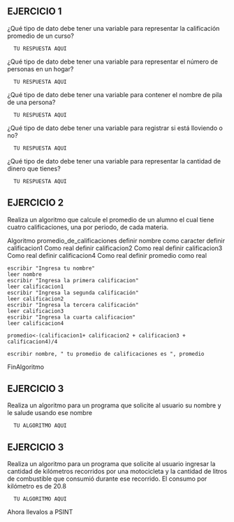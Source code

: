 ## EJERCICIO 1

¿Qué tipo de dato debe tener una variable para representar la calificación promedio de un
curso?

      TU RESPUESTA AQUI

¿Qué tipo de dato debe tener una variable para representar el número de personas en un
hogar?

      TU RESPUESTA AQUI

¿Qué tipo de dato debe tener una variable para contener el nombre de pila de una persona?

      TU RESPUESTA AQUI

¿Qué tipo de dato debe tener una variable para registrar si está lloviendo o no?

      TU RESPUESTA AQUI

¿Qué tipo de dato debe tener una variable para representar la cantidad de dinero que
tienes?

      TU RESPUESTA AQUI
      
## EJERCICIO 2

Realiza un algoritmo que calcule el promedio de un alumno el cual tiene cuatro calificaciones, una por periodo, de cada materia.

  Algoritmo promedio_de_calificaciones
	definir nombre como caracter
	definir calificacion1 Como real
	definir calificacion2 Como real
	definir calificacion3 Como real
	definir calificacion4 Como real
	definir promedio como real
	
	escribir "Ingresa tu nombre"
	leer nombre 
	escribir "Ingresa la primera calificacion" 
	leer calificacion1
	escribir "Ingresa la segunda calificación"
	leer calificacion2
	escribir "Ingresa la tercera calificación"
	leer calificacion3
	escribir "Ingresa la cuarta calificacion"
	leer calificacion4
	
	promedio<-(calificacion1+ calificacion2 + calificacion3 + calificacion4)/4
	
	escribir nombre, " tu promedio de calificaciones es ", promedio
	
	
FinAlgoritmo

      
      
## EJERCICIO 3

Realiza un algoritmo para un programa que solicite al usuario su nombre y le salude usando ese nombre

      TU ALGORITMO AQUI  

## EJERCICIO 3

Realiza un algoritmo para  un programa que solicite al usuario ingresar la cantidad de kilómetros recorridos por una motocicleta y la cantidad de litros de combustible que consumió durante ese recorrido. El consumo por kilómetro es de 20.8

      TU ALGORITMO AQUI  

Ahora llevalos a PSINT
